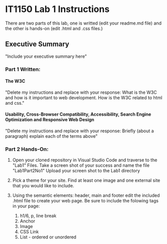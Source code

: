 # IT1150 Lab 1 Instructions

There are two parts of this lab, one is writted (edit your readme.md file) and the other is hands-on (edit .html and .css files.) 

## Executive Summary
"Include your executive summary here"

### Part 1 Written:

#### The W3C
"Delete my instructions and replace with your response: What is the W3C and how is it important to web development.  How is the W3C related to html and css."

#### Usability, Cross-Browser Compatibility, Accessibility, Search Engine Optimization and Responsive Web Design
"Delete my instructions and replace with your response: Briefly (about a paragraph) explain each of the terms above"

### Part 2 Hands-On:
1. Open your cloned repository in Visual Studio Code and traverse to the "Lab1" Files.  Take a screen shot of your success and name the file "Lab1Part2No1" Upload your screen shot to the Lab1 directory

2. Pick a theme for your site. Find at least one image and one external site that you would like to include.

3. Using the semantic elements: header, main and footer edit the included .html file to create your web page. Be sure to include the folowing tags in your page:
   1. h1/6, p, line break
   2. Anchor
   3. Image
   4. CSS Link
   5. List - ordered or unordered

